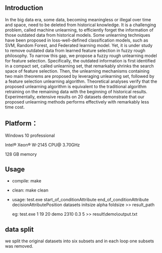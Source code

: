 ## Introduction
In the big data era, some data, becoming meaningless or illegal over time and space, need to be deleted from historical knowledge. It is a challenging problem, called machine unlearning, to efficiently forget the information of those outdated data from historical models. Some unlearning techniques have been proposed in loss-well-defined classification models, such as SVM, Random Forest, and Federated learning model. Yet, it is under study to remove outdated data from learned feature selection in fuzzy rough philosophy. To narrow this gap, we propose a fuzzy rough unlearning model for feature selection. Specifically, the outdated information is first identified in a compact set, called unlearning set, that remarkably shrinks the search space of feature selection. Then, the unlearning mechanisms containing two main theorems are proposed by leveraging unlearning set, followed by a feature selection unlearning algorithm. Theoretical analyses verify that the proposed unlearning algorithm is equivalent to the traditional algorithm retraining on the remaining data with the beginning of historical results. Experimentally, extensive results on 20 datasets demonstrate that our proposed unlearning methods performs effectively with remarkably less time cost.

## Platform：
Windows 10 professional

Intel® Xeon® W-2145 CPU@ 3.70GHz

128 GB memory 

## Usage
- compile: make
- clean: make clean
- usage: test.exe start_of_conditionAttribute end_of_conditionAttribute decisionAttributePosition datasets initsize alpha  foldsize >> result_path

  eg: test.exe 1 19 20 demo 2310 0.3 5 >> result\demo\output.txt

## data split
we split the original datasets into six subsets and in each loop one subsets was removed. 
